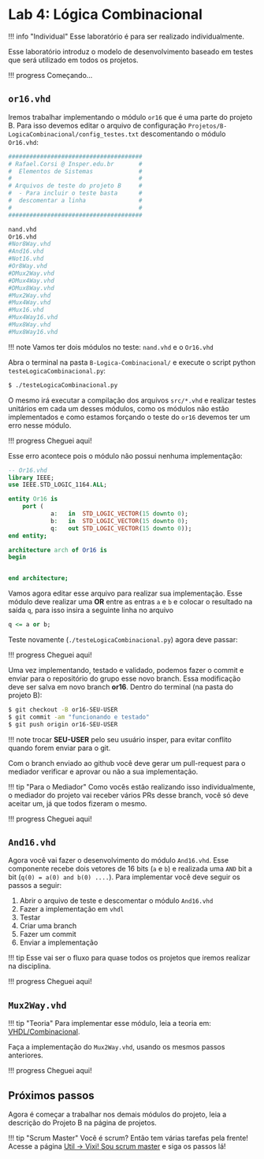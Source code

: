 # Lab 4: Lógica Combinacional

!!! info "Individual"
    Esse laboratório é para ser realizado individualmente.

Esse laboratório introduz o modelo de desenvolvimento baseado em testes que será utilizado em todos os projetos.

!!! progress
    Começando...

## `or16.vhd`

Iremos trabalhar implementando o módulo `or16` que é uma parte do projeto B. Para isso devemos editar o arquivo de configuração `Projetos/B-LogicaCombinacional/config_testes.txt` descomentando o módulo `Or16.vhd`:

```python
######################################
# Rafael.Corsi @ Insper.edu.br       #
#  Elementos de Sistemas             # 
#                                    # 
# Arquivos de teste do projeto B     #
#  - Para incluir o teste basta      #
#  descomentar a linha               #
#                                    #
######################################

nand.vhd
Or16.vhd          
#Nor8Way.vhd
#And16.vhd
#Not16.vhd
#Or8Way.vhd
#DMux2Way.vhd
#DMux4Way.vhd
#DMux8Way.vhd
#Mux2Way.vhd
#Mux4Way.vhd
#Mux16.vhd
#Mux4Way16.vhd
#Mux8Way.vhd
#Mux8Way16.vhd
```

!!! note 
    Vamos ter dois módulos no teste: `nand.vhd` e o `Or16.vhd`
    
Abra o terminal na pasta `B-Logica-Combinacional/` e execute o script python `testeLogicaCombinacional.py`:

```bash
$ ./testeLogicaCombinacional.py
```

O mesmo irá executar a compilação dos arquivos `src/*.vhd` e realizar testes unitários em cada um desses módulos, como os módulos não estão implementados e como estamos forçando o teste do `or16` devemos ter um erro nesse módulo.

<script id="asciicast-hScw7GXpCGnSPw4ocDzwbt23m" src="https://asciinema.org/a/hScw7GXpCGnSPw4ocDzwbt23m.js" async></script>


!!! progress
    Cheguei aqui!


Esse erro acontece pois o módulo não possui nenhuma implementação:

``` vhdl
-- Or16.vhd
library IEEE;
use IEEE.STD_LOGIC_1164.ALL;

entity Or16 is
	port ( 
			a:   in  STD_LOGIC_VECTOR(15 downto 0);
			b:   in  STD_LOGIC_VECTOR(15 downto 0);
			q:   out STD_LOGIC_VECTOR(15 downto 0));
end entity;

architecture arch of Or16 is
begin


end architecture;
```

Vamos agora editar esse arquivo para realizar sua implementação. Esse módulo deve realizar uma **OR** entre as entras `a` e `b` e colocar o resultado na saída `q`, para isso insira a seguinte linha no arquivo 

``` vhdl
q <= a or b;
```

Teste novamente (`./testeLogicaCombinacional.py`) agora deve passar:

<script id="asciicast-5CQCUV0yvDobOdOPZQgwaGMHI" src="https://asciinema.org/a/5CQCUV0yvDobOdOPZQgwaGMHI.js" async></script>

!!! progress
    Cheguei aqui!

Uma vez implementando, testado e validado, podemos fazer o commit e enviar para
o repositório do grupo esse novo branch. Essa modificação deve ser salva em novo branch **or16**. Dentro do terminal (na pasta do projeto B):

``` bash
$ git checkout -B or16-SEU-USER
$ git commit -am "funcionando e testado"
$ git push origin or16-SEU-USER
```

!!! note
    trocar **SEU-USER** pelo seu usuário insper, para evitar conflito quando
    forem enviar para o git.

Com o branch enviado ao github você deve gerar um pull-request para o mediador verificar e aprovar ou não a sua implementação.
 
!!! tip "Para o Mediador"
    Como vocês estão realizando isso individualmente, o mediador do projeto vai
    receber vários PRs desse branch, você só deve aceitar um, já que todos fizeram
    o mesmo.

!!! progress
    Cheguei aqui!

## `And16.vhd`

Agora você vai fazer o desenvolvimento do módulo `And16.vhd`. Esse componente recebe dois vetores
de 16 bits (`a` e `b`) e realizada uma `AND` bit a bit (`q(0) = a(0) and b(0) ....`). Para implementar você deve seguir os passos a seguir:

1. Abrir o arquivo de teste e descomentar o módulo `And16.vhd`
1. Fazer a implementação em `vhdl`
1. Testar
1. Criar uma branch
1. Fazer um commit
1. Enviar a implementação

!!! tip
    Esse vai ser o fluxo para quase todos os projetos que iremos realizar na disciplina.

!!! progress
    Cheguei aqui!

## `Mux2Way.vhd`

!!! tip "Teoria"
    Para implementar esse módulo, leia a teoria em: [VHDL/Combinacional](/Z01.1/VHDL/VHDL-Combinacional).

Faça a implementação do `Mux2Way.vhd`, usando os mesmos passos anteriores. 

!!! progress
    Cheguei aqui!

## Próximos passos

Agora é começar a trabalhar nos demais módulos do projeto, leia a descrição do Projeto B na página de projetos.

!!! tip "Scrum Master"
    Você é scrum? Então tem várias tarefas pela frente! Acesse a página [Util -> Vixi! Sou scrum master](/Z01.1/Util/Util-vixi-sou-scrum/) e siga os passos lá!
